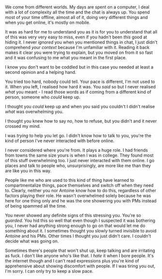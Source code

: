   We come from different worlds. My days are spent on a computer, I deal with a lot of complexity all the time and the chat is always up. You spend most of your time offline, almost all of it, doing very different things and when you get online, it's mostly on mobile.

  It was as hard for me to understand you as it is for you to understand that all of this was very very easy to miss, even if you hadn't been _this_ good at hiding it. I never _ignored_ you when you mentioned things in chat, I just didn't comprehend _your context_ because I'm unfamiliar with it. Reading it back makes it clear you were trying to explain, but you moved on from it so fast and it was confusing to me what you meant in the first place.

  I know you don't want to be coddled but in this case you needed at least a second opinion and a helping hand.

  You tried too hard, nobody could tell. Your pace is different, I'm not used to it. When you left, I realised how hard it was. You _said_ so but I never realised _what_ you meant - I read those words as if coming from a different kind of person, someone who _could_ keep up.

  I thought you _could_ keep up and when you said you couldn't I didn't realise _what_ was overwhelming you.

  I thought you knew how to say no, how to refuse, but you didn't and it never crossed my mind.

  I was _trying_ to help you let go. I didn't know how to talk to you, you're the kind of person I've never interacted with before online.

  I never considered where you're from. It plays a huge role. I had friends from towns the same size yours is when I was in college. They found most of this stuff overwhelming too. I just never interacted with them online. I go places and talk to people who, unsurprisingly, are more like me than they are like you in this way.

  People like me who are used to this kind of thing have learned to compartmentalize things, pace themselves and switch off when they need to. Clearly, neither you nor Antoine know how to do this, regardless of other factors playing their role. He wasn't overwhelmed solely because he was here for one thing only and he was the one showering you with PMs instead of being spammed all the time.

  You never showed any definite signs of this stressing you. You're so _guarded_. You hid this so well that even though I suspected it was bothering you, I never had anything strong enough to go on that would let me do something about it. I sometimes thought you slowly turned invisible to avoid Antoine and his PMs. Other times I thought you just didn't care. I couldn't decide what was going on.

Sometimes there's people that won't shut up, keep talking and are irritating as fuck. I don't like anyone who's like that. I _hate_ it when I bore people. It's the internet though and I can't read expressions plus you're kind of apprehensive about showing discomfort with people. If I was tiring you out, I'm sorry. I can only try to keep a slow pace.
